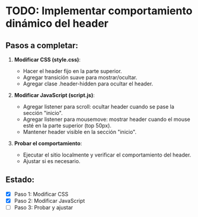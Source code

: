 # TODO: Implementar comportamiento dinámico del header

## Pasos a completar:

1. **Modificar CSS (style.css)**:
   - Hacer el header fijo en la parte superior.
   - Agregar transición suave para mostrar/ocultar.
   - Agregar clase .header-hidden para ocultar el header.

2. **Modificar JavaScript (script.js)**:
   - Agregar listener para scroll: ocultar header cuando se pase la sección "inicio".
   - Agregar listener para mousemove: mostrar header cuando el mouse esté en la parte superior (top 50px).
   - Mantener header visible en la sección "inicio".

3. **Probar el comportamiento**:
   - Ejecutar el sitio localmente y verificar el comportamiento del header.
   - Ajustar si es necesario.

## Estado:
- [x] Paso 1: Modificar CSS
- [x] Paso 2: Modificar JavaScript
- [ ] Paso 3: Probar y ajustar
